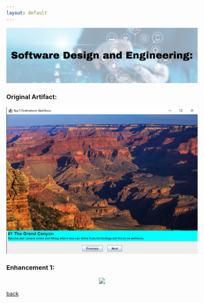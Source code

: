 ```yaml
---
layout: default
---
```


<center>
  <img src="/assets/img/design.png">
</center>


### Original Artifact:

<center>
  <img src="/assets/img/initial-artifact.png">
</center>

### Enhancement 1:

<center>
  <img src="/assets/gif/enhancement1.gif">
</center>

[back](./)
